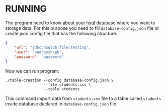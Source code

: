 # RUNNING

The program need to know about your hsql database
where you want to storage data. For this purpose
you need to fill `database-config.json` file 
or create json config file that has the following structure:
```json
{
    "url": "jdbc:hsqldb:file:testing",
    "user": "andreyshspb",
    "password": "password"
}
```

Now we can run program:
```shell
./table-creation --config database-config.json \
                 --file students.csv \
                 --table students
```

This command import data from `students.csv` file
to a table called `students` inside database declared
in `database-config.json` file
